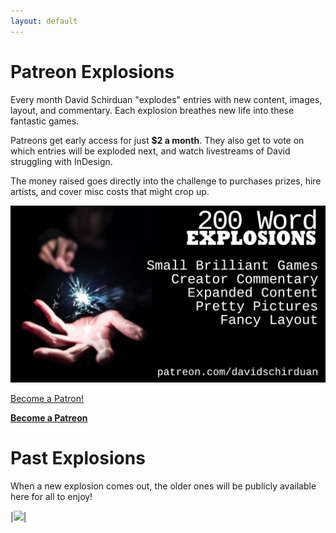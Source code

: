 ```yaml
---
layout: default
---
```


# Patreon Explosions

Every month David Schirduan "explodes" entries with new content, images, layout, and commentary. Each explosion breathes new life into these fantastic games. 

Patreons get early access for just **$2 a month**. They also get to vote on which entries will be exploded next, and watch livestreams of David struggling with InDesign.

The money raised goes directly into the challenge to purchases prizes, hire artists, and cover misc costs that might crop up.

[![explosionLogo.png](/assets/explosions/explosionLogo.png)](https://www.patreon.com/davidschirduan)

<a href="https://www.patreon.com/bePatron?u=49285" data-patreon-widget-type="become-patron-button">Become a Patron!</a><script async src="https://c6.patreon.com/becomePatronButton.bundle.js"></script>

[**Become a Patreon**](https://www.patreon.com/davidschirduan)

# Past Explosions

When a new explosion comes out, the older ones will be publicly available here for all to enjoy!

|[<img class="prize" src="{{site.url}}/assets/explosions/ForCityCoin.png">]({{site.url}}/assets/explosions/ForCityCoin.pdf)|